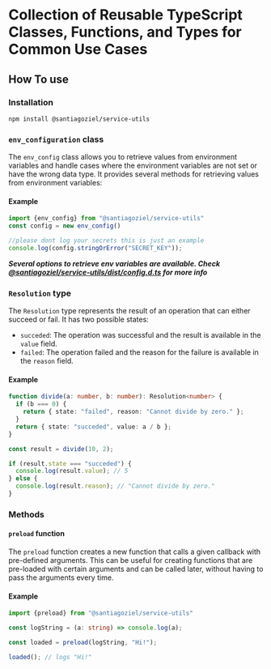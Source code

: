 # Collection of Reusable TypeScript Classes, Functions, and Types for Common Use Cases

## How To use
### Installation

```
npm install @santiagoziel/service-utils
```

### `env_configuration` class

The `env_config` class allows you to retrieve values from environment variables and handle cases where the environment variables are not set or have the wrong data type. It provides several methods for retrieving values from environment variables:

#### Example

```typescript
import {env_config} from "@santiagoziel/service-utils"
const config = new env_config()

//please dont log your secrets this is just an example
console.log(config.stringOrError("SECRET_KEY"));
```

***Several options to retrieve env variables are available. Check[ @santiagoziel/service-utils/dist/config.d.ts](https://github.com/santiagoziel/service-utils/blob/main/src/config.ts) for more info***

### `Resolution` type

The `Resolution` type represents the result of an operation that can either succeed or fail. It has two possible states:

- `succeded`: The operation was successful and the result is available in the `value` field.
- `failed`: The operation failed and the reason for the failure is available in the `reason` field.

#### Example

```typescript
function divide(a: number, b: number): Resolution<number> {
  if (b === 0) {
    return { state: "failed", reason: "Cannot divide by zero." };
  }
  return { state: "succeded", value: a / b };
}

const result = divide(10, 2);

if (result.state === "succeded") {
  console.log(result.value); // 5
} else {
  console.log(result.reason); // "Cannot divide by zero."
}
```

### Methods

#### `preload` function

The `preload` function creates a new function that calls a given callback with pre-defined arguments. This can be useful for creating functions that are pre-loaded with certain arguments and can be called later, without having to pass the arguments every time.

#### Example

```typescript
import {preload} from "@santiagoziel/service-utils"

const logString = (a: string) => console.log(a);

const loaded = preload(logString, "Hi!");

loaded(); // logs "Hi!"
```